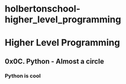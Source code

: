 # holbertonschool-higher_level_programming
# Higher Level Programming
## 0x0C. Python - Almost a circle
### Python is cool